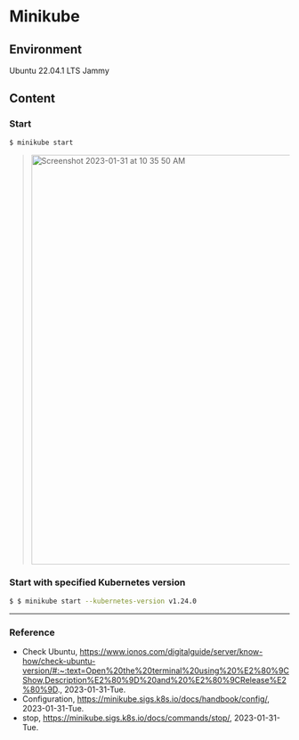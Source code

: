 # Minikube

## Environment

Ubuntu 22.04.1 LTS Jammy

## Content

### Start

```Bash
$ minikube start
```

> <img width="736" alt="Screenshot 2023-01-31 at 10 35 50 AM" src="https://user-images.githubusercontent.com/20737479/215636893-e42997d5-c5ec-4e2d-97c7-6ed7057c907f.png">

### Start with specified Kubernetes version

```Bash
$ $ minikube start --kubernetes-version v1.24.0
```

---

### Reference
- Check Ubuntu, https://www.ionos.com/digitalguide/server/know-how/check-ubuntu-version/#:~:text=Open%20the%20terminal%20using%20%E2%80%9CShow,Description%E2%80%9D%20and%20%E2%80%9CRelease%E2%80%9D., 2023-01-31-Tue.
- Configuration, https://minikube.sigs.k8s.io/docs/handbook/config/, 2023-01-31-Tue.
- stop, https://minikube.sigs.k8s.io/docs/commands/stop/, 2023-01-31-Tue.
